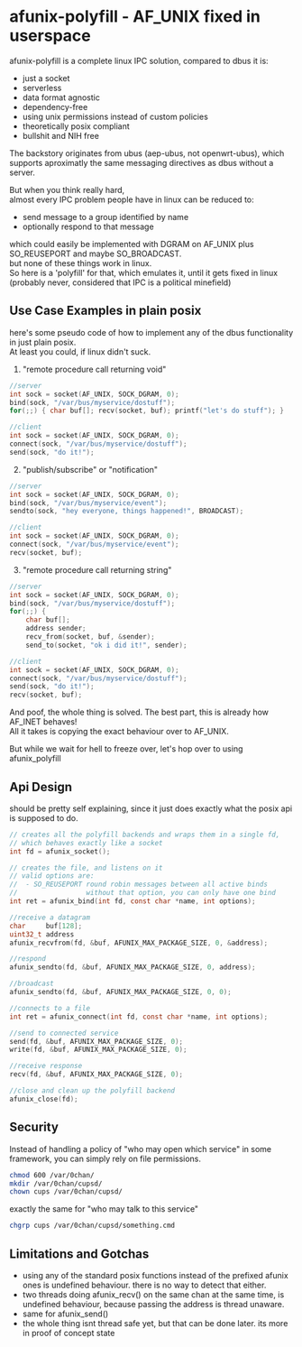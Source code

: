 afunix-polyfill - AF_UNIX fixed in userspace
============================

afunix-polyfill is a complete linux IPC solution, compared to dbus it is:

- just a socket
- serverless
- data format agnostic
- dependency-free
- using unix permissions instead of custom policies
- theoretically posix compliant
- bullshit and NIH free

The backstory originates from ubus (aep-ubus, not openwrt-ubus),
which supports aproximatly the same messaging directives as dbus without a server.

But when you think really hard,  
almost every IPC problem people have in linux can be reduced to:

- send message to a group identified by name
- optionally respond to that message

which could easily be implemented with DGRAM on AF_UNIX plus SO_REUSEPORT and maybe SO_BROADCAST.  
but none of these things work in linux.  
So here is a 'polyfill' for that, which emulates it, until it gets fixed in linux  
(probably never, considered that IPC is a political minefield)


Use Case Examples in plain posix
-------------------------------------------

here's some pseudo code of how to implement any of the dbus
functionality in just plain posix.  
At least you could, if linux didn't suck.

1. "remote procedure call returning void"

```C
//server
int sock = socket(AF_UNIX, SOCK_DGRAM, 0);
bind(sock, "/var/bus/myservice/dostuff");
for(;;) { char buf[]; recv(socket, buf); printf("let's do stuff"); }

//client
int sock = socket(AF_UNIX, SOCK_DGRAM, 0);
connect(sock, "/var/bus/myservice/dostuff");
send(sock, "do it!");
```

2. "publish/subscribe" or "notification"

```C
//server
int sock = socket(AF_UNIX, SOCK_DGRAM, 0);
bind(sock, "/var/bus/myservice/event");
sendto(sock, "hey everyone, things happened!", BROADCAST);

//client
int sock = socket(AF_UNIX, SOCK_DGRAM, 0);
connect(sock, "/var/bus/myservice/event");
recv(socket, buf);
```

3. "remote procedure call returning string"

```C
//server
int sock = socket(AF_UNIX, SOCK_DGRAM, 0);
bind(sock, "/var/bus/myservice/dostuff");
for(;;) {
    char buf[];
    address sender;
    recv_from(socket, buf, &sender);
    send_to(socket, "ok i did it!", sender);

//client
int sock = socket(AF_UNIX, SOCK_DGRAM, 0);
connect(sock, "/var/bus/myservice/dostuff");
send(sock, "do it!");
recv(socket, buf);
```

And poof, the whole thing is solved. The best part, this is already how AF_INET behaves!  
All it takes is copying the exact behaviour over to AF_UNIX.

But while we wait for hell to freeze over, let's hop over to using afunix_polyfill

Api Design
-----------

should be pretty self explaining,
since it just does exactly what the posix api is supposed to do.

```C
// creates all the polyfill backends and wraps them in a single fd,
// which behaves exactly like a socket
int fd = afunix_socket();

// creates the file, and listens on it
// valid options are:
//  - SO_REUSEPORT round robin messages between all active binds
//                 without that option, you can only have one bind
int ret = afunix_bind(int fd, const char *name, int options);

//receive a datagram
char     buf[128];
uint32_t address
afunix_recvfrom(fd, &buf, AFUNIX_MAX_PACKAGE_SIZE, 0, &address);

//respond
afunix_sendto(fd, &buf, AFUNIX_MAX_PACKAGE_SIZE, 0, address);

//broadcast
afunix_sendto(fd, &buf, AFUNIX_MAX_PACKAGE_SIZE, 0, 0);

//connects to a file
int ret = afunix_connect(int fd, const char *name, int options);

//send to connected service
send(fd, &buf, AFUNIX_MAX_PACKAGE_SIZE, 0);
write(fd, &buf, AFUNIX_MAX_PACKAGE_SIZE, 0);

//receive response
recv(fd, &buf, AFUNIX_MAX_PACKAGE_SIZE, 0);

//close and clean up the polyfill backend
afunix_close(fd);
```

Security
--------

Instead of handling a policy of "who may open which service" in some framework,
you can simply rely on file permissions.

```bash
chmod 600 /var/0chan/
mkdir /var/0chan/cupsd/
chown cups /var/0chan/cupsd/
```

exactly the same for "who may talk to this service"

```bash
chgrp cups /var/0chan/cupsd/something.cmd
```

Limitations and Gotchas
--------------

- using any of the standard posix functions instead of the prefixed afunix ones
  is undefined behaviour. there is no way to detect that either.
- two threads doing afunix_recv() on the same chan at the same time,
  is undefined behaviour, because passing the address is thread unaware.
- same for afunix_send()
- the whole thing isnt thread safe yet, but that can be done later.
  its more in proof of concept state
